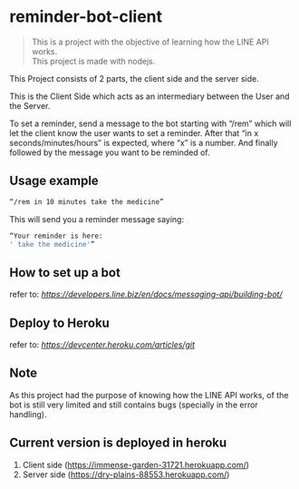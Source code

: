 # reminder-bot-client
> This is a project with the objective of learning how the LINE API works.<br>
This project is made with nodejs.

This Project consists of 2 parts, the client side and the server side.

This is the Client Side which acts as an intermediary between the User and the Server.

To set a reminder, send a message to the bot starting with “/rem” which will let the client know the user wants to set a reminder. After that “in x seconds/minutes/hours” is expected, where “x” is a number. And finally followed by the message you want to be reminded of.

## Usage example

```sh
“/rem in 10 minutes take the medicine”
```
This will send you a reminder message saying: 
```sh
“Your reminder is here: 
' take the medicine'”
```

## How to set up a bot

refer to: _https://developers.line.biz/en/docs/messaging-api/building-bot/_

## Deploy to Heroku
refer to:
_https://devcenter.heroku.com/articles/git_

## Note

As this project had the purpose of knowing how the LINE API works, of the bot is still very limited and still contains bugs (specially in the error handling). 

## Current version is deployed in heroku

1. Client side (<https://immense-garden-31721.herokuapp.com/>)
2. Server side (<https://dry-plains-88553.herokuapp.com/>)
